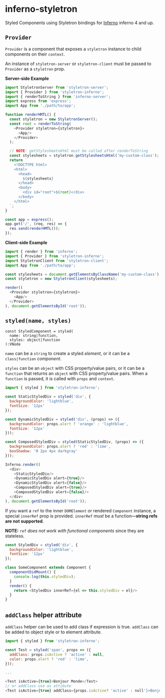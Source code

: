 # inferno-styletron

Styled Components using Styletron bindings for [Inferno](https://infernojs.org/) inferno 4 and up.

## `Provider`

`Provider` is a component that exposes a `styletron` instance to child components on their `context`.

An instance of `styletron-server` or `styletron-client` must be passed to `Provider` as a `styletron` prop.

**Server-side Example**

```js
import StyletronServer from 'styletron-server';
import { Provider } from 'styletron-inferno';
import { renderToString } from 'inferno-server';
import express from 'express';
import App from './path/to/app';

function renderHMTL() {
  const styletron = new StyletronServer();
  const root = renderToString(
    <Provider styletron={styletron}>
      <App/>
    </Provider>
  );

  // NOTE: getStylesheetsHtml must be called after renderToString
  const stylesheets = styletron.getStylesheetsHtml('my-custom-class');
  return `
    <!DOCTYPE html>
    <html>
      <head>
        ${stylesheets}
      </head>
      <body>
        <div id="root">${root}</div>
      </body>
    </html>
  `;
}

const app = express();
app.get('/', (req, res) => {
  res.send(renderHMTL());
});
```

**Client-side Example**

```js
import { render } from 'inferno';
import { Provider } from 'styletron-inferno';
import StyletronClient from 'styletron-client';
import App from './path/to/app';

const stylesheets = document.getElementsByClassName('my-custom-class');
const styletron = new StyletronClient(stylesheets);

render((
  <Provider styletron={styletron}>
    <App/>
  </Provider>
), document.getElementsById('root'));
```

## `styled(name, styles)`

```
const StyledComponent = styled(
  name: string|function,
  styles: object|function
):VNode
```

`name` can be a `string` to create a styled _element_, or it can be a `class|function` _component_.

`styles` can be an `object` with CSS property/value pairs, or it can be a `function` that returns an `object` with CSS property/value pairs. When a `function` is passed, it is called with `props` and `context`.

```js
import { styled } from 'styletron-inferno';

const StaticStyledDiv = styled('div', {
  backgroundColor: 'lightblue',
  fontSize: '12px'
});

const DynamicStyledDiv = styled('div', (props) => ({
  backgroundColor: props.alert ? 'orange' : 'lightblue',
  fontSize: '12px'
}));

const ComposedStyledDiv = styled(StaticStyledDiv, (props) => ({
  backgroundColor: props.alert ? 'red' : 'lime',
  boxShadow: '0 2px 4px darkgray'
}));

Inferno.render((
  <div>
    <StaticStyledDiv/>
    <DynamicStyledDiv alert={true}/>
    <DynamicStyledDiv alert={false}/>
    <ComposedStyledDiv alert={true}/>
    <ComposedStyledDiv alert={false}/>
  </div>
), document.getElementsById('root'));
```

If you want a `ref` to the inner `DOMElement` or rendered `Component` instance, a special `innerRef` prop is provided. `innerRef` _must_ be a function—**string refs are not supported**.

**NOTE:** `ref` _does not work with functional components_ since they are stateless.

```js
const StyledDiv = styled('div', {
  backgroundColor: 'lightblue',
  fontSize: '12px'
});

class SomeComponent extends Component {
  componentDidMount() {
    console.log(this.styledDiv);
  }
  render() {
    return <StyledDiv innerRef={el => this.styledDiv = el}/>
  }
}
```

## `addClass` helper attribute 

`addClass` helper can be used to add class if expression is true. `addClass` can be added to object style or to element attribute. 


```js
import { styled } from 'styletron-inferno';

const Test = styled('span', props => ({
  addClass: props.isActive ? 'active' : null,
  color: props.alert ? 'red' : 'lime',
}));

...

<Test isActive={true}>Bonjour Monde</Test>
// or addClass use as attibute
<Test isActive={true} addClass={props.isActive? 'active' : null'}>Bonjour Monde</Test>
```

